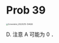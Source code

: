 # Prob 39

<img src="/Users/yangdong/Library/CloudStorage/OneDrive-Personal/Media/Knowledge Base.media/Screenshot_20220215-134626.jpg" alt="Screenshot_20220215-134626" style="zoom:33%;" />

D. 注意 A 可能为 0 ．

